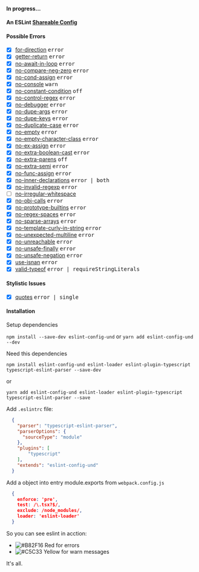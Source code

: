#### In progress...

#### An ESLint [Shareable Config](http://eslint.org/docs/developer-guide/shareable-configs)

#### Possible Errors

- [x] [for-direction](https://eslint.org/docs/rules/for-direction) <kbd>error</kbd>
- [x] [getter-return](https://eslint.org/docs/rules/getter-return) <kbd>error</kbd>
- [x] [no-await-in-loop](https://eslint.org/docs/rules/no-await-in-loop) <kbd>error</kbd>
- [x] [no-compare-neg-zero](https://eslint.org/docs/rules/no-compare-neg-zero) <kbd>error</kbd>
- [x] [no-cond-assign](https://eslint.org/docs/rules/no-cond-assign) <kbd>error</kbd>
- [x] [no-console](https://eslint.org/docs/rules/no-console) <kbd>warn</kbd>
- [x] [no-constant-condition](https://eslint.org/docs/rules/no-constant-condition) <kbd>off</kbd>
- [x] [no-control-regex](https://eslint.org/docs/rules/no-control-regex) <kbd>error</kbd>
- [x] [no-debugger](https://eslint.org/docs/rules/no-debugger) <kbd>error</kbd>
- [x] [no-dupe-args](https://eslint.org/docs/rules/no-dupe-args) <kbd>error</kbd>
- [x] [no-dupe-keys](https://eslint.org/docs/rules/no-dupe-keys) <kbd>error</kbd>
- [x] [no-duplicate-case](https://eslint.org/docs/rules/no-duplicate-case) <kbd>error</kbd>
- [x] [no-empty](https://eslint.org/docs/rules/no-empty) <kbd>error</kbd>
- [x] [no-empty-character-class](https://eslint.org/docs/rules/no-empty-character-class) <kbd>error</kbd>
- [x] [no-ex-assign](https://eslint.org/docs/rules/no-ex-assign) <kbd>error</kbd>
- [x] [no-extra-boolean-cast](https://eslint.org/docs/rules/no-extra-boolean-cast) <kbd>error</kbd>
- [x] [no-extra-parens](https://eslint.org/docs/rules/no-extra-parens) <kbd>off</kbd>
- [x] [no-extra-semi](https://eslint.org/docs/rules/no-extra-semi) <kbd>error</kbd>
- [x] [no-func-assign](https://eslint.org/docs/rules/no-func-assign) <kbd>error</kbd>
- [x] [no-inner-declarations](https://eslint.org/docs/rules/no-inner-declarations) <kbd>error | both</kbd>
- [x] [no-invalid-regexp](https://eslint.org/docs/rules/no-invalid-regexp) <kbd>error</kbd>
- [ ] [no-irregular-whitespace](https://eslint.org/docs/rules/no-irregular-whitespace)
- [x] [no-obj-calls](https://eslint.org/docs/rules/no-obj-calls) <kbd>error</kbd>
- [x] [no-prototype-builtins](https://eslint.org/docs/rules/no-prototype-builtins) <kbd>error</kbd>
- [x] [no-regex-spaces](https://eslint.org/docs/rules/no-regex-spaces) <kbd>error</kbd>
- [x] [no-sparse-arrays](https://eslint.org/docs/rules/no-sparse-arrays) <kbd>error</kbd>
- [x] [no-template-curly-in-string](https://eslint.org/docs/rules/no-template-curly-in-string) <kbd>error</kbd>
- [x] [no-unexpected-multiline](https://eslint.org/docs/rules/no-unexpected-multiline) <kbd>error</kbd>
- [x] [no-unreachable](https://eslint.org/docs/rules/no-unreachable) <kbd>error</kbd>
- [x] [no-unsafe-finally](https://eslint.org/docs/rules/no-unsafe-finally) <kbd>error</kbd>
- [x] [no-unsafe-negation](https://eslint.org/docs/rules/no-unsafe-negation) <kbd>error</kbd>
- [x] [use-isnan](https://eslint.org/docs/rules/use-isnan) <kbd>error</kbd>
- [x] [valid-typeof](https://eslint.org/docs/rules/valid-typeof) <kbd>error | requireStringLiterals</kbd>

#### Stylistic Issues

- [x] [quotes](https://eslint.org/docs/rules/quotes) <kbd>error | single</kbd>

#### Installation

  Setup dependencies

  `npm install --save-dev eslint-config-und` or `yarn add eslint-config-und --dev`

  Need this dependencies

  `npm install eslint-config-und eslint-loader eslint-plugin-typescript typescript-eslint-parser --save-dev`

  or

  `yarn add eslint-config-und eslint-loader eslint-plugin-typescript typescript-eslint-parser --save`

  Add `.eslintrc` file:

```json
  {
    "parser": "typescript-eslint-parser",
    "parserOptions": {
      "sourceType": "module"
    },
    "plugins": [
        "typescript"
    ],
    "extends": "eslint-config-und"
  }
```

  Add a object into entry module.exports from `webpack.config.js` 

```json
  {
    enforce: 'pre',
    test: /\.tsx?$/,
    exclude: /node_modules/,
    loader: 'eslint-loader'
  }
```

So you can see eslint in acction:

- ![#B82F16](https://placehold.it/15/B82F16/000000?text=+) Red for errors
- ![#C5C33](https://placehold.it/15/C5C33/000000?text=+) Yellow for warn messages

It's all.